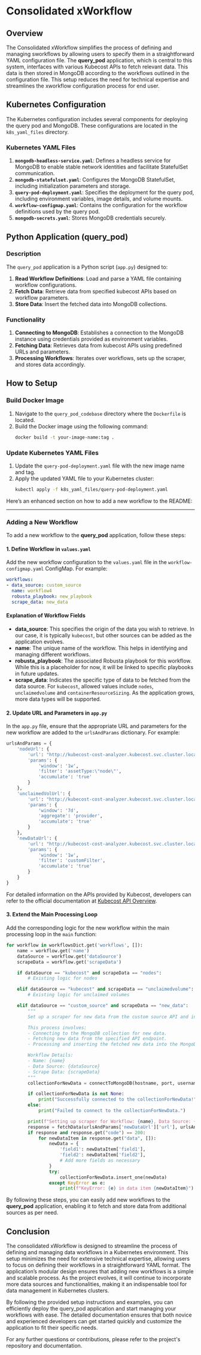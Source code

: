 

# Consolidated xWorkflow



## Overview

The Consolidated xWorkflow simplifies the process of defining and managing sworkflows by allowing users to specify them in a straightforward YAML configuration file. The **query_pod** application, which is central to this system, interfaces with various Kubecost APIs to fetch relevant data. This data is then  stored in MongoDB according to the workflows outlined in the configuration file. This setup reduces the need for technical expertise and streamlines the xworkflow configuration process for end user.

## Kubernetes Configuration

The Kubernetes configuration includes several components for deploying the query pod and MongoDB. These configurations are located in the `k8s_yaml_files` directory.

### Kubernetes YAML Files

1. **`mongodb-headless-service.yaml`**: Defines a headless service for MongoDB to enable stable network identities and facilitate StatefulSet communication.
2. **`mongodb-statefulset.yaml`**: Configures the MongoDB StatefulSet, including initialization parameters and storage.
3. **`query-pod-deployment.yaml`**: Specifies the deployment for the query pod, including environment variables, image details, and volume mounts.
4. **`workflow-configmap.yaml`**: Contains the configuration for the workflow definitions used by the query pod.
5. **`mongodb-secrets.yaml`**: Stores MongoDB credentials securely.

## Python Application (query_pod)

### Description

The `query_pod` application is a Python script (`app.py`) designed to:

1. **Read Workflow Definitions**: Load and parse a YAML file containing workflow configurations.
2. **Fetch Data**: Retrieve data from specified kubecost APIs based on workflow parameters.
3. **Store Data**: Insert the fetched data into MongoDB collections.

### Functionality

1. **Connecting to MongoDB**: Establishes a connection to the MongoDB instance using credentials provided as environment variables.
2. **Fetching Data**: Retrieves data from kubecost APIs using predefined URLs and parameters.
3. **Processing Workflows**: Iterates over workflows, sets up the scraper, and stores data accordingly.

## How to Setup

### Build Docker Image

1. Navigate to the `query_pod_codebase` directory where the `Dockerfile` is located.
2. Build the Docker image using the following command:
   ```sh
   docker build -t your-image-name:tag .
   ```

### Update Kubernetes YAML Files

1. Update the `query-pod-deployment.yaml` file with the new image name and tag.
2. Apply the updated YAML file to your Kubernetes cluster:
   ```sh
   kubectl apply -f k8s_yaml_files/query-pod-deployment.yaml
   ```

Here’s an enhanced section on how to add a new workflow to the README:

---

### Adding a New Workflow

To add a new workflow to the **query_pod** application, follow these steps:

#### 1. Define Workflow in `values.yaml`

Add the new workflow configuration to the `values.yaml` file in the `workflow-configmap.yaml` ConfigMap. For example:
```yaml
workflows:
- data_source: custom_source
  name: workflow4
  robusta_playbook: new_playbook
  scrape_data: new_data
```

#### Explanation of Workflow Fields

- **data_source**: This specifies the origin of the data you wish to retrieve. In our case, it is typically `kubecost`, but other sources can be added as the application evolves.
- **name**: The unique name of the workflow. This helps in identifying and managing different workflows.
- **robusta_playbook**: The associated Robusta playbook for this workflow. While this is a placeholder for now, it will be linked to specific playbooks in future updates.
- **scrape_data**: Indicates the specific type of data to be fetched from the data source. For `kubecost`, allowed values include `nodes`, `unclaimedvolume` and `containerResourceSizing`. As the application grows, more data types will be supported.

#### 2. Update URL and Parameters in `app.py`

In the `app.py` file, ensure that the appropriate URL and parameters for the new workflow are added to the `urlsAndParams` dictionary. For example:
```python
urlsAndParams = {
    'nodeUrl': {
        'url': "http://kubecost-cost-analyzer.kubecost.svc.cluster.local:9090/model/assets",
        'params': {
            'window': '1w',
            'filter': 'assetType:\"node\"',
            'accumulate': 'true'
        }
    },
    'unclaimedVolUrl': {
        'url': "http://kubecost-cost-analyzer.kubecost.svc.cluster.local:9090/model/savings/unclaimedVolumes",
        'params': {
            'window': '7d',
            'aggregate': 'provider',
            'accumulate': 'true'
        }
    },
    'newDataUrl': {
        'url': "http://kubecost-cost-analyzer.kubecost.svc.cluster.local:9090/model/custom",
        'params': {
            'window': '1w',
            'filter': 'customFilter',
            'accumulate': 'true'
        }
    }
}
```
For detailed information on the APIs provided by Kubecost, developers can refer to the official documentation at [Kubecost API Overview](https://docs.kubecost.com/apis/apis-overview).

#### 3. Extend the Main Processing Loop

Add the corresponding logic for the new workflow within the main processing loop in the `main` function:
```python
for workflow in workflowsDict.get('workflows', []):
    name = workflow.get('name')
    dataSource = workflow.get('dataSource')
    scrapeData = workflow.get('scrapeData')

    if dataSource == "kubecost" and scrapeData == "nodes":
        # Existing logic for nodes

    elif dataSource == "kubecost" and scrapeData == "unclaimedvolume":
        # Existing logic for unclaimed volumes

    elif dataSource == "custom_source" and scrapeData == "new_data":
        """
        Set up a scraper for new data from the custom source API and insert data into MongoDB.

        This process involves:
        - Connecting to the MongoDB collection for new data.
        - Fetching new data from the specified API endpoint.
        - Processing and inserting the fetched new data into the MongoDB collection.

        Workflow Details:
        - Name: {name}
        - Data Source: {dataSource}
        - Scrape Data: {scrapeData}
        """
        collectionForNewData = connectToMongoDB(hostname, port, username, password, databaseName, "collection_new_data")

        if collectionForNewData is not None:
            print("Successfully connected to the collectionForNewData!")
        else:
            print("Failed to connect to the collectionForNewData.")

        print(f"Setting up scraper for Workflow: {name}, Data Source: {dataSource}, Scrape Data: {scrapeData}")
        response = fetchData(urlsAndParams['newDataUrl']['url'], urlsAndParams['newDataUrl']['params'])
        if response and response.get("code") == 200:
            for newDataItem in response.get("data", []):
                newData = {
                    'field1': newDataItem['field1'],
                    'field2': newDataItem['field2'],
                    # Add more fields as necessary
                }
                try:
                    collectionForNewData.insert_one(newData)
                except KeyError as e:
                    print(f"KeyError: {e} in data item {newDataItem}")

```
By following these steps, you can easily add new workflows to the **query_pod** application, enabling it to fetch and store data from additional sources as per need.

## Conclusion

The consolidated xWorkflow is designed to streamline the process of defining and managing data workflows in a Kubernetes environment. This setup minimizes the need for extensive technical expertise, allowing users to focus on defining their workflows in a straightforward YAML format. The application’s modular design ensures that adding new workflows is a simple and scalable process. As the project evolves, it will continue to incorporate more data sources and functionalities, making it an indispensable tool for data management in Kubernetes clusters.

By following the provided setup instructions and examples, you can efficiently deploy the query_pod application and start managing your workflows with ease. The detailed documentation ensures that both novice and experienced developers can get started quickly and customize the application to fit their specific needs.

For any further questions or contributions, please refer to the project's repository and documentation.
